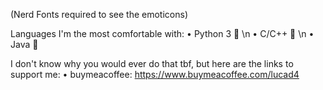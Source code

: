 (Nerd Fonts required to see the emoticons)

Languages I'm the most comfortable with:
• Python 3  \n
• C/C++  \n
• Java 

I don't know why you would ever do that tbf, but here are the links to support me:
• buymeacoffee: https://www.buymeacoffee.com/lucad4
